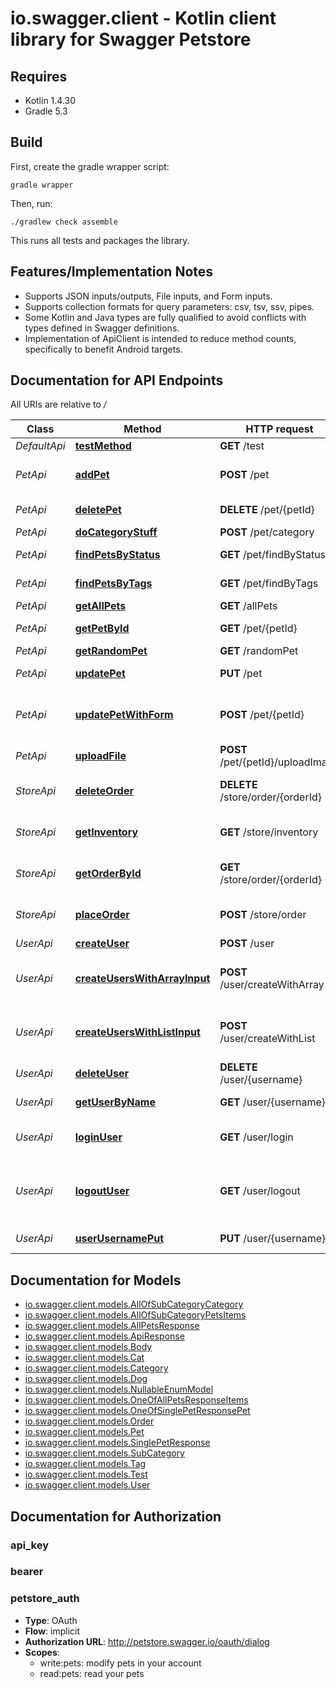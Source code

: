 # io.swagger.client - Kotlin client library for Swagger Petstore

## Requires

* Kotlin 1.4.30
* Gradle 5.3

## Build

First, create the gradle wrapper script:

```
gradle wrapper
```

Then, run:

```
./gradlew check assemble
```

This runs all tests and packages the library.

## Features/Implementation Notes

* Supports JSON inputs/outputs, File inputs, and Form inputs.
* Supports collection formats for query parameters: csv, tsv, ssv, pipes.
* Some Kotlin and Java types are fully qualified to avoid conflicts with types defined in Swagger definitions.
* Implementation of ApiClient is intended to reduce method counts, specifically to benefit Android targets.

<a name="documentation-for-api-endpoints"></a>
## Documentation for API Endpoints

All URIs are relative to */*

Class | Method | HTTP request | Description
------------ | ------------- | ------------- | -------------
*DefaultApi* | [**testMethod**](docs/DefaultApi.md#testmethod) | **GET** /test | 
*PetApi* | [**addPet**](docs/PetApi.md#addpet) | **POST** /pet | Add a new pet to the store
*PetApi* | [**deletePet**](docs/PetApi.md#deletepet) | **DELETE** /pet/{petId} | Deletes a pet
*PetApi* | [**doCategoryStuff**](docs/PetApi.md#docategorystuff) | **POST** /pet/category | 
*PetApi* | [**findPetsByStatus**](docs/PetApi.md#findpetsbystatus) | **GET** /pet/findByStatus | Finds Pets by status
*PetApi* | [**findPetsByTags**](docs/PetApi.md#findpetsbytags) | **GET** /pet/findByTags | Finds Pets by tags
*PetApi* | [**getAllPets**](docs/PetApi.md#getallpets) | **GET** /allPets | 
*PetApi* | [**getPetById**](docs/PetApi.md#getpetbyid) | **GET** /pet/{petId} | Find pet by ID
*PetApi* | [**getRandomPet**](docs/PetApi.md#getrandompet) | **GET** /randomPet | 
*PetApi* | [**updatePet**](docs/PetApi.md#updatepet) | **PUT** /pet | Update an existing pet
*PetApi* | [**updatePetWithForm**](docs/PetApi.md#updatepetwithform) | **POST** /pet/{petId} | Updates a pet in the store with form data
*PetApi* | [**uploadFile**](docs/PetApi.md#uploadfile) | **POST** /pet/{petId}/uploadImage | uploads an image
*StoreApi* | [**deleteOrder**](docs/StoreApi.md#deleteorder) | **DELETE** /store/order/{orderId} | Delete purchase order by ID
*StoreApi* | [**getInventory**](docs/StoreApi.md#getinventory) | **GET** /store/inventory | Returns pet inventories by status
*StoreApi* | [**getOrderById**](docs/StoreApi.md#getorderbyid) | **GET** /store/order/{orderId} | Find purchase order by ID
*StoreApi* | [**placeOrder**](docs/StoreApi.md#placeorder) | **POST** /store/order | Place an order for a pet
*UserApi* | [**createUser**](docs/UserApi.md#createuser) | **POST** /user | Create user
*UserApi* | [**createUsersWithArrayInput**](docs/UserApi.md#createuserswitharrayinput) | **POST** /user/createWithArray | Creates list of users with given input array
*UserApi* | [**createUsersWithListInput**](docs/UserApi.md#createuserswithlistinput) | **POST** /user/createWithList | Creates list of users with given input array
*UserApi* | [**deleteUser**](docs/UserApi.md#deleteuser) | **DELETE** /user/{username} | Delete user
*UserApi* | [**getUserByName**](docs/UserApi.md#getuserbyname) | **GET** /user/{username} | Get user by user name
*UserApi* | [**loginUser**](docs/UserApi.md#loginuser) | **GET** /user/login | Logs user into the system
*UserApi* | [**logoutUser**](docs/UserApi.md#logoutuser) | **GET** /user/logout | Logs out current logged in user session
*UserApi* | [**userUsernamePut**](docs/UserApi.md#userusernameput) | **PUT** /user/{username} | Updated user

<a name="documentation-for-models"></a>
## Documentation for Models

 - [io.swagger.client.models.AllOfSubCategoryCategory](docs/AllOfSubCategoryCategory.md)
 - [io.swagger.client.models.AllOfSubCategoryPetsItems](docs/AllOfSubCategoryPetsItems.md)
 - [io.swagger.client.models.AllPetsResponse](docs/AllPetsResponse.md)
 - [io.swagger.client.models.ApiResponse](docs/ApiResponse.md)
 - [io.swagger.client.models.Body](docs/Body.md)
 - [io.swagger.client.models.Cat](docs/Cat.md)
 - [io.swagger.client.models.Category](docs/Category.md)
 - [io.swagger.client.models.Dog](docs/Dog.md)
 - [io.swagger.client.models.NullableEnumModel](docs/NullableEnumModel.md)
 - [io.swagger.client.models.OneOfAllPetsResponseItems](docs/OneOfAllPetsResponseItems.md)
 - [io.swagger.client.models.OneOfSinglePetResponsePet](docs/OneOfSinglePetResponsePet.md)
 - [io.swagger.client.models.Order](docs/Order.md)
 - [io.swagger.client.models.Pet](docs/Pet.md)
 - [io.swagger.client.models.SinglePetResponse](docs/SinglePetResponse.md)
 - [io.swagger.client.models.SubCategory](docs/SubCategory.md)
 - [io.swagger.client.models.Tag](docs/Tag.md)
 - [io.swagger.client.models.Test](docs/Test.md)
 - [io.swagger.client.models.User](docs/User.md)

<a name="documentation-for-authorization"></a>
## Documentation for Authorization

<a name="api_key"></a>
### api_key


<a name="bearer"></a>
### bearer


<a name="petstore_auth"></a>
### petstore_auth

- **Type**: OAuth
- **Flow**: implicit
- **Authorization URL**: http://petstore.swagger.io/oauth/dialog
- **Scopes**: 
  - write:pets: modify pets in your account
  - read:pets: read your pets

